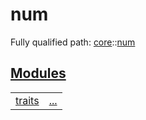 # num

Fully qualified path: [core](./core.md)::[num](./core-num.md)


[Modules](./core-num-modules.md)
 ---
| | |
|:---|:---|
| [traits](./core-num-traits.md) | [...](./core-num-traits.md) |
